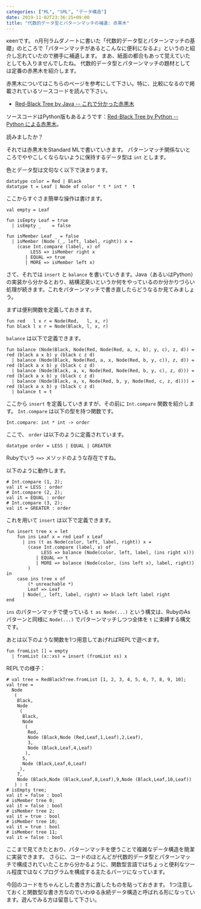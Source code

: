 ```yaml
---
categories: ["ML", "SML", "データ構造"]
date: 2019-11-02T23:36:25+09:00
title: "代数的データ型とパターンマッチの補遺: 赤黒木"
---
```


κeenです。
n月刊ラムダノートに書いた「代数的データ型とパターンマッチの基礎」のところで「パターンマッチがあるとこんなに便利になるよ」というのと紹介し忘れていたので勝手に補遺します。
まあ、紙面の都合もあって覚えていたとしても入りませんでしたね。
代数的データ型とパターンマッチの題材としては定番の赤黒木を紹介します。

<!--more-->


赤黒木についてはこちらのページを参考にして下さい。特に、比較になるので掲載されているソースコードを読んで下さい。

* [Red-Black Tree by Java -- これで分かった赤黒木](http://wwwa.pikara.ne.jp/okojisan/rb-tree/index.html)

ソースコードはPython版もあるようです：[Red-Black Tree by Python -- Python による赤黒木](http://wwwa.pikara.ne.jp/okojisan/rb-tree/python.html)。


読みましたか？

それでは赤黒木をStandard MLで書いていきます。
パターンマッチ関係ないところでややこしくならないように保持するデータ型は `int` とします。


色とデータ型は文句なく以下で決まります。

```standard-ml
datatype color = Red | Black
datatype t = Leaf | Node of color * t * int *  t
```

ここからすぐさま簡単な操作は書けます。

``` standard-ml
val empty = Leaf

fun isEmpty Leaf = true
  | isEmpty _    = false

fun isMember Leaf _ = false
  | isMember (Node (_, left, label, right)) x =
    (case Int.compare (label, x) of
         LESS => isMember right x
       | EQUAL => true
       | MORE => isMember left x)
```

さて、それでは `insert` と `balance` を書いていきます。Java（あるいはPython）の実装から分かるとおり、結構泥臭いというか何をやっているのか分かりづらい処理が続きます。これをパターンマッチで書き直したらどうなるか見てみましょう。

まずは便利関数を定義しておきます。

``` standard-ml
fun red   l x r = Node(Red,   l, x, r)
fun black l x r = Node(Black, l, x, r)
```

`balance` は以下で定義できます。

``` standard-ml
fun balance (Node(Black, Node(Red, Node(Red, a, x, b), y, c), z, d)) = red (black a x b) y (black c z d)
  | balance (Node(Black, Node(Red, a, x, Node(Red, b, y, c)), z, d)) = red (black a x b) y (black c z d)
  | balance (Node(Black, a, x, Node(Red, Node(Red, b, y, c), z, d))) = red (black a x b) y (black c z d)
  | balance (Node(Black, a, x, Node(Red, b, y, Node(Red, c, z, d)))) = red (black a x b) y (black c z d)
  | balance t = t
```


ここから `insert` を定義していきますが、その前に `Int.compare` 関数を紹介します。
`Int.compare` は以下の型を持つ関数です。

``` standard-ml
Int.compare: int * int -> order
```

ここで、 `order` は以下のように定義されています。

``` standard-ml
datatype order = LESS | EQUAL | GREATER
```

Rubyでいう `<=>` メソッドのような存在ですね。

以下のように動作します。

``` standard-ml
# Int.compare (1, 2);
val it = LESS : order
# Int.compare (2, 2);
val it = EQUAL : order
# Int.compare (3, 2);
val it = GREATER : order
```

これを用いて `insert` は以下で定義できます。


``` standard-ml
fun insert tree x = let
    fun ins Leaf x = red Leaf x Leaf
      | ins (t as Node(color, left, label, right)) x =
        (case Int.compare (label, x) of
             LESS => balance (Node(color, left, label, (ins right x)))
           | EQUAL => t
           | MORE => balance (Node(color, (ins left x), label, right))
        )
in
    case ins tree x of
        (* unreachable *)
        Leaf => Leaf
      | Node(_, left, label, right) => black left label right
end
```

`ins` のパターンマッチで使っている `t as Node(...)` という構文は、RubyのAsパターンと同様に `Node(...)` でパターンマッチしつつ全体を `t` に束縛する構文です。

あとは以下のような関数を1つ用意してあげればREPLで遊べます。

``` standard-ml
fun fromList [] = empty
  | fromList (x::xs) = insert (fromList xs) x
```


REPLでの様子：

``` standard-ml
# val tree = RedBlackTree.fromList [1, 2, 3, 4, 5, 6, 7, 8, 9, 10];
val tree =
  Node
   (
    Black,
    Node
     (
      Black,
      Node
       (
        Red,
        Node (Black,Node (Red,Leaf,1,Leaf),2,Leaf),
        3,
        Node (Black,Leaf,4,Leaf)
       ),
      5,
      Node (Black,Leaf,6,Leaf)
     ),
    7,
    Node (Black,Node (Black,Leaf,8,Leaf),9,Node (Black,Leaf,10,Leaf))
   ) : t
# isEmpty tree;
val it = false : bool
# isMember tree 0;
val it = false : bool
# isMember tree 2;
val it = true : bool
# isMember tree 10;
val it = true : bool
# isMember tree 11;
val it = false : bool
```


ここまで見てきたとおり、パターンマッチを使うことで複雑なデータ構造を簡潔に実装できます。
さらに、コードのほとんどが代数的データ型とパターンマッチで構成されていたことから分かるように、関数型言語ではちょっと便利なツール程度ではなくプログラムを構成する主たるパーツになっています。


今回のコードをちゃんとした書き方に直したものを貼っておきます。
1つ注意しておくと関数型な書き方なのでいわゆる永続データ構造と呼ばれる形になっています。遊んでみる方は留意して下さい。

<script src="https://gitlab.com/snippets/1909738.js"></script>
